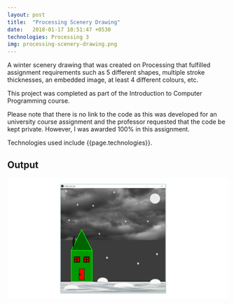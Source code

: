 ```yaml
---
layout: post
title:  "Processing Scenery Drawing"
date:   2018-01-17 10:51:47 +0530
technologies: Processing 3
img: processing-scenery-drawing.png
---
```


A winter scenery drawing that was created on Processing that fulfilled assignment requirements such as 5 different shapes, multiple stroke thicknesses, an embedded image, at least 4 different colours, etc.

This project was completed as part of the Introduction to Computer Programming course.

Please note that there is no link to the code as this was developed for an university course assignment and the professor requested that the code be kept private. However, I was awarded 100% in this assignment. 

Technologies used include {{page.technologies}}. 

## Output

<p float="center">
  <img src="../images/processing-scenery-drawing.png"/>
</p>

